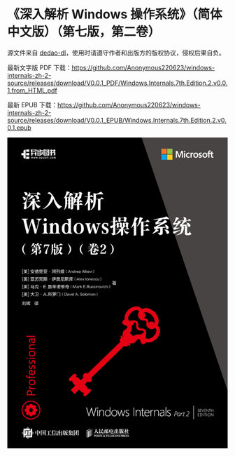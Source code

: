 # 《深入解析 Windows 操作系统》（简体中文版）（第七版，第二卷） 

源文件来自 [dedao-dl](https://github.com/yann0917/dedao-dl)，使用时请遵守作者和出版方的版权协议，侵权后果自负。

最新文字版 PDF 下载：https://github.com/Anonymous220623/windows-internals-zh-2-source/releases/download/V0.0.1_PDF/Windows.Internals.7th.Edition.2.v0.0.1.from_HTML.pdf

最新 EPUB 下载：https://github.com/Anonymous220623/windows-internals-zh-2-source/releases/download/V0.0.1_EPUB/Windows.Internals.7th.Edition.2.v0.0.1.epub

![封面](cover.jpg)
